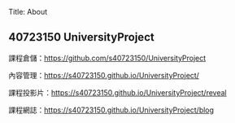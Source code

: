 Title: About

## 40723150 UniversityProject

課程倉儲：<a href="https://github.com/s40723150/UniversityProject">https://github.com/s40723150/UniversityProject </a>

內容管理：<a href="https://s40723150.github.io/UniversityProject/">https://s40723150.github.io/UniversityProject/ </a>

課程投影片：<a href="https://s40723150.github.io/UniversityProject/reveal/index.html#/">https://s40723150.github.io/UniversityProject/reveal </a>

課程網誌：<a href="https://s40723150.github.io/UniversityProject/blog/index.html">https://s40723150.github.io/UniversityProject/blog </a>







